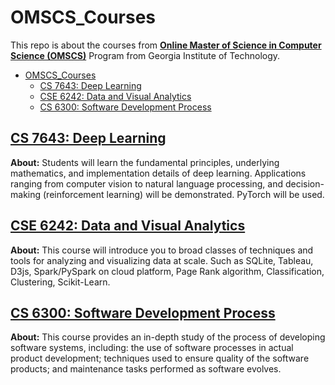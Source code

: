 # OMSCS_Courses

This repo is about the courses from [**Online Master of Science in Computer Science (OMSCS)**](https://omscs.gatech.edu/home) Program from Georgia Institute of Technology.

- [OMSCS_Courses](#omscs_courses)
  - [CS 7643: Deep Learning](#cs-7643-deep-learning)
  - [CSE 6242: Data and Visual Analytics](#cse-6242-data-and-visual-analytics)
  - [CS 6300: Software Development Process](#cs-6300-software-development-process)

## [CS 7643: Deep Learning](https://github.com/ycheng22/OMSCS_Courses/tree/main/CS%207643%20Deep%20Learning)

  **About:** Students will learn the fundamental principles, underlying mathematics, and implementation details of deep learning. Applications ranging from computer vision to natural language processing, and decision-making (reinforcement learning) will be demonstrated. PyTorch will be used.
## [CSE 6242: Data and Visual Analytics](https://github.com/ycheng22/OMSCS_Courses/tree/main/CSE%206242%20Data%20and%20Visual%20Analytics)

  **About:** This course will introduce you to broad classes of techniques and tools for analyzing and visualizing data at scale. Such as SQLite, Tableau, D3js, Spark/PySpark on cloud platform, Page Rank algorithm, Classification, Clustering, Scikit-Learn.

## [CS 6300: Software Development Process](https://github.com/ycheng22/OMSCS_Courses/tree/main/CS%206300%20Software%20Development%20Process)
  **About:** This course provides an in-depth study of the process of developing software systems, including: the use of software processes in actual product development; techniques used to ensure quality of the software products; and maintenance tasks performed as software evolves.
